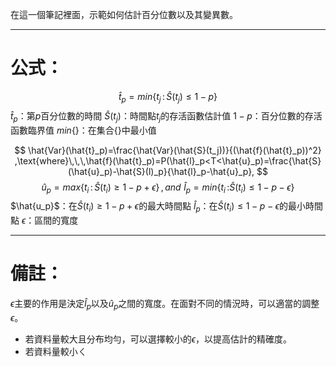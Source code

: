 在這一個筆記裡面，示範如何估計百分位數以及其變異數。
- - -
# 公式：
$$
\hat{t}_p=min\lbrace t_j\,\text{:}\,\hat{S}(t_j)\leq 1-p\rbrace
$$
$\hat{t}_p$：第$p$百分位數的時間
$\hat{S}(t_j)$：時間點$t_j$的存活函數估計值
$1-p$：百分位數的存活函數臨界值
$min\lbrace \rbrace$：在集合{}中最小值



$$
\hat{Var}(\hat{t}_p)=\frac{\hat{Var}(\hat{S}(t_j))}{(\hat{f}(\hat{t}_p))^2}
,\text{where}\,\,\,\hat{f}(\hat{t}_p)=P(\hat{l}_p<T<\hat{u}_p)=\frac{\hat{S}(\hat{u}_p)-\hat{S}(l)_p}{\hat{l}_p-\hat{u}_p},
$$
$$
\hat{u}_p=max\left\lbrace t_i\,\text{:}\,\hat{S}(t_i)\geq1-p+\epsilon \right\rbrace\,,\,and\,\,\hat{l}_p=min\left\lbrace t_i\,\text{:} \hat{S}(t_i)\leq 1-p-\epsilon\right\rbrace
$$
$\hat{u_p}$：在$\hat{S}(t_i)\geq1-p+\epsilon$的最大時間點
$\hat{l}_p$：在$\hat{S}(t_i)\leq1-p-\epsilon$的最小時間點
$\epsilon$：區間的寬度
- - -
# 備註：
$\epsilon$主要的作用是決定$\hat{l}_p$以及$\hat{u}_p$之間的寬度。在面對不同的情況時，可以適當的調整$\epsilon$。
- 若資料量較大且分布均勻，可以選擇較小的$\epsilon$，以提高估計的精確度。
- 若資料量較小ㄑ